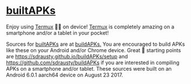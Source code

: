 # [builtAPKs](https://github.com/sdrausty/builtAPKs)

Enjoy using [Termux](https://termux.com/) 💪🙂 on device! [Termux](https://termux.com/) is completely amazing on a smartphone and/or a tablet in your pocket! 

Sources for [builtAPKs](https://github.com/sdrausty/builtAPKs) are at [buildAPKs.](https://sdrausty.github.io/buildAPKs/) You are encouraged to build APKs like these on your Android and/or Chrome device. Great 🌟 starting points are https://sdrausty.github.io/buildAPKs/setup and https://github.com/sdrausty/buildAPKs if you are interested in compiling APKs on a smartphone and/or tablet. These sources were built on an Android 6.0.1 aarch64 device on August 23 2017.
